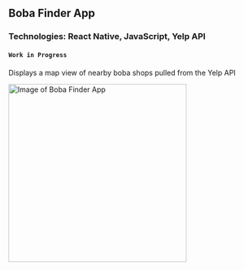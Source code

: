 ## Boba Finder App

### Technologies: React Native, JavaScript, Yelp API

#### `Work in Progress`

Displays a map view of nearby boba shops pulled from the Yelp API

<img src="https://github.com/christinawanggg/christinawanggg.github.io/blob/master/images/boba-finder.jpg" Alt="Image of Boba Finder App" width="350" height="350">
